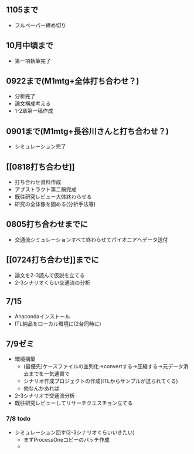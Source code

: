 ## 1105まで
- フルペーパー締め切り
## 10月中頃まで
- 第一項執筆完了
## 0922まで(M1mtg+全体打ち合わせ？)
- 分析完了
- 論文構成考える
- 1-2章第一稿作成
## 0901まで(M1mtg+長谷川さんと打ち合わせ？)
- シミュレーション完了
## [[0818打ち合わせ]]
- 打ち合わせ資料作成
- アブストラクト第二稿完成
- 既往研究レビュー大体終わらせる
- 研究の全体像を固める(分析手法等)
## 0805打ち合わせまでに
- 交通流シミュレーションすべて終わらせてパイオニアへデータ送付
## [[0724打ち合わせ]]までに
- 論文を2-3読んで仮説を立てる
- 2-3シナリオくらい交通流の分析
## 7/15
- Anacondaインストール
- ITL納品をローカル環境に(2台同時に)

## 7/9ゼミ
- 環境構築
	- (最優先)ケースファイルの並列化→convertする→圧縮する→元データ消去までを一気通貫で
	- シナリオ作成プロジェクトの作成(ITLからサンプルが送られてくる)
	- 他なんかあれば
- 2-3シナリオで交通流分析
- 既往研究レビューしてリサーチクエスチョン立てる
### 7/8 todo
- シミュレーション回す(2-3シナリオぐらいいきたい)
	- まずProcessOneコピーのバッチ作成
	- 